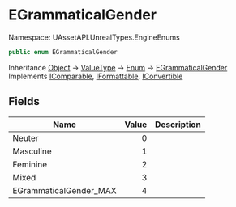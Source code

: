 # EGrammaticalGender

Namespace: UAssetAPI.UnrealTypes.EngineEnums

```csharp
public enum EGrammaticalGender
```

Inheritance [Object](https://docs.microsoft.com/en-us/dotnet/api/system.object) → [ValueType](https://docs.microsoft.com/en-us/dotnet/api/system.valuetype) → [Enum](https://docs.microsoft.com/en-us/dotnet/api/system.enum) → [EGrammaticalGender](./uassetapi.unrealtypes.engineenums.egrammaticalgender.md)<br>
Implements [IComparable](https://docs.microsoft.com/en-us/dotnet/api/system.icomparable), [IFormattable](https://docs.microsoft.com/en-us/dotnet/api/system.iformattable), [IConvertible](https://docs.microsoft.com/en-us/dotnet/api/system.iconvertible)

## Fields

| Name | Value | Description |
| --- | --: | --- |
| Neuter | 0 |  |
| Masculine | 1 |  |
| Feminine | 2 |  |
| Mixed | 3 |  |
| EGrammaticalGender_MAX | 4 |  |
